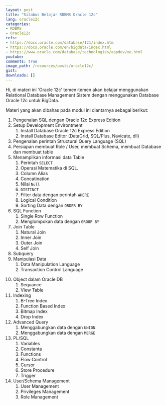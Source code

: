 ```yaml
---
layout: post
title: "Silabus Belajar RDBMS Oracle 12c"
lang: oracle12c
categories:
- RDBMS
- Oracle12c
refs: 
- https://docs.oracle.com/database/121/index.htm
- https://docs.oracle.com/en/bigdata/index.html
- https://www.oracle.com/database/technologies/appdev/xe.html
youtube: 
comments: true
image_path: /resources/posts/oracle12c/
gist: 
downloads: []
---
```


Hi, di materi ini 'Oracle 12c' temen-temen akan belajar menggunakan Relational Database Management Sistem dengan menggunakan Database Oracle 12c untuk BigData.

Materi yang akan dibahas pada modul ini diantarnya sebagai berikut:

1. Pengenalan SQL dengan Oracle 12c Express Edition
2. Setup Development Environtment
    1. Install Database Oracle 12c Express Edition
    2. Install Database Editor (DataGrid, SQL/Plus, Navicate, dll)
3. Pengenalan perintah Structural Query Language (SQL)
4. Persiapan membuat Role / User, membuat Schema, membuat Database dan membuat table
5. Menampilkan informasi data Table
    1. Perintah `SELECT`
    2. Operasi Matematika di SQL.
    3. Column Alias
    4. Concatination
    5. Nilai `Null`
    6. `DISTINCT`
    7. Filter data dengan perintah `WHERE`
    8. Logical Condition
    9. Sorting Data dengan `ORDER BY`
6. SQL Function
    1. Single Row Function
    2. Menglompokan data dengan `GROUP BY`
7. Join Table
    1. Natural Join
    2. Inner Join
    3. Outer Join
    4. Self Join
8. Subquery
9. Manipulasi Data
    1. Data Manipulation Language
    2. Transaction Control Language
<!--more-->
10. Object dalam Oracle DB
    1. Sequance
    2. View Table
11. Indexing
    1. B-Tree Index
    2. Function Based Index
    3. Bitmap Index
    4. Drop Index
11. Advanced Query
    1. Menggabungkan data dengan `UNION`
    2. Menggabungkan data dengan `MERGE`
12. PL/SQL
    1. Variables
    2. Constanta
    3. Functions
    4. Flow Control
    5. Cursor
    6. Store Procedure
    7. Trigger
13. User/Schema Management
    1. User Management
    2. Privileges Management
    3. Role Management
